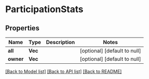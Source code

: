 # ParticipationStats

## Properties
Name | Type | Description | Notes
------------ | ------------- | ------------- | -------------
**all** | **Vec<i32>** |  | [optional] [default to null]
**owner** | **Vec<i32>** |  | [optional] [default to null]

[[Back to Model list]](../README.md#documentation-for-models) [[Back to API list]](../README.md#documentation-for-api-endpoints) [[Back to README]](../README.md)


